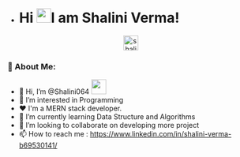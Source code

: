 - # Hi <img src="https://github.com/TheDudeThatCode/TheDudeThatCode/blob/master/Assets/Hi.gif" width="29px">I am Shalini Verma!
<p align="center"><a href="https://www.linkedin.com/in/shalini-verma-b69530141/" target="blank"><img align="center" src="https://cdn.jsdelivr.net/npm/simple---icons@3.0.1/icons/linkedin.svg" alt="shalini linkedin" height="30" width="30" /></a>&nbsp;</p>

### 🤵 About Me:
- 👋 Hi, I’m @Shalini064 <img src="https://media.giphy.com/media/WUlplcMpOCEmTGBtBW/giphy.gif" width="30">
- 👀 I’m interested in Programming
- ❤  I'm a MERN stack developer.
- 🌱 I’m currently learning Data Structure and Algorithms
- 💞️ I’m looking to collaborate on developing more project
- 📫 How to reach me : https://www.linkedin.com/in/shalini-verma-b69530141/

<!---
Shalini064/Shalini064 is a ✨ special ✨ repository because its `README.md` (this file) appears on your GitHub profile.
You can click the Preview link to take a look at your changes.
--->
